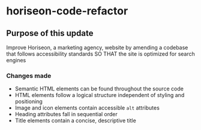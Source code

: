 # horiseon-code-refactor

## Purpose of this update

Improve Horiseon, a marketing agency, website by amending a codebase that follows accessibility standards
SO THAT the site is optimized for search engines


### Changes made
* Semantic HTML elements can be found throughout the source code
* HTML elements follow a logical structure independent of styling and positioning
* Image and icon elements contain accessible `alt` attributes
* Heading attributes fall in sequential order
* Title elements contain a concise, descriptive title
